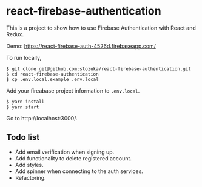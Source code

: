 # react-firebase-authentication

This is a project to show how to use Firebase Authentication with React and Redux.

Demo: https://react-firebase-auth-4526d.firebaseapp.com/

To run locally,

```
$ git clone git@github.com:stozuka/react-firebase-authentication.git
$ cd react-firebase-authentication
$ cp .env.local.example .env.local
```

Add your fireabase project information to `.env.local`.

```
$ yarn install
$ yarn start
```

Go to http://localhost:3000/.

## Todo list

- Add email verification when signing up.
- Add functionality to delete registered account.
- Add styles.
- Add spinner when connecting to the auth services.
- Refactoring.
